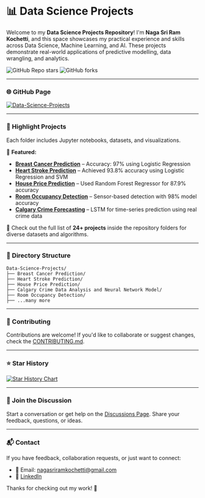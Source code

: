 # 📊 Data Science Projects


Welcome to my **Data Science Projects Repository**! I'm **Naga Sri Ram Kochetti**, and this space showcases my practical experience and skills across Data Science, Machine Learning, and AI. These projects demonstrate real-world applications of predictive modelling, data wrangling, and analytics.

![GitHub Repo stars](https://img.shields.io/github/stars/nagasriramnani/Data-Science-Projects?style=social) ![GitHub forks](https://img.shields.io/github/forks/nagasriramnani/Data-Science-Projects?style=social)

---

### 🌐 GitHub Page
[![Data-Science-Projects](https://img.shields.io/badge/Data_Science_Projects-GitHub_Page-%2300BFFF.svg)](https://nagasriramnani.github.io/Data-Science-Projects)

---

### 🧠 Highlight Projects

Each folder includes Jupyter notebooks, datasets, and visualizations.

📌 **Featured:**
- **[Breast Cancer Prediction](https://github.com/nagasriramnani/Data-Science-Projects/tree/main/Breast%20Cancer%20Prediction)** – Accuracy: 97% using Logistic Regression
- **[Heart Stroke Prediction](https://github.com/nagasriramnani/Data-Science-Projects/tree/main/Heart%20Stroke%20Prediction)** – Achieved 93.8% accuracy using Logistic Regression and SVM
- **[House Price Prediction](https://github.com/nagasriramnani/Data-Science-Projects/tree/main/House%20Price%20Prediction)** – Used Random Forest Regressor for 87.9% accuracy
- **[Room Occupancy Detection](https://github.com/nagasriramnani/Data-Science-Projects/tree/main/Room%20Occupancy%20Detection)** – Sensor-based detection with 98% model accuracy
- **[Calgary Crime Forecasting](https://github.com/nagasriramnani/Data-Science-Projects/tree/main/Calgary%20Crime%20Data%20Analysis%20and%20Neural%20Network%20Model)** – LSTM for time-series prediction using real crime data

📂 Check out the full list of **24+ projects** inside the repository folders for diverse datasets and algorithms.

---

### 📁 Directory Structure
```
Data-Science-Projects/
├── Breast Cancer Prediction/
├── Heart Stroke Prediction/
├── House Price Prediction/
├── Calgary Crime Data Analysis and Neural Network Model/
├── Room Occupancy Detection/
├── ...many more
```

---

### 🤝 Contributing
Contributions are welcome! If you'd like to collaborate or suggest changes, check the [CONTRIBUTING.md](https://github.com/nagasriramnani/Data-Science-Projects/blob/main/CONTRIBUTING.md).

---

### ⭐ Star History
[![Star History Chart](https://api.star-history.com/svg?repos=nagasriramnani/Data-Science-Projects&type=Timeline)](https://star-history.com/#nagasriramnani/Data-Science-Projects&Timeline)

---

### 💬 Join the Discussion
Start a conversation or get help on the [Discussions Page](https://github.com/nagasriramnani/Data-Science-Projects/discussions). Share your feedback, questions, or ideas.

---

### 📬 Contact
If you have feedback, collaboration requests, or just want to connect:
- 📧 Email: nagasriramkochetti@gmail.com
- 💼 [LinkedIn](https://www.linkedin.com/in/nagasriramkochetti)

Thanks for checking out my work! 🚀
